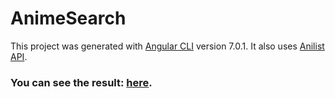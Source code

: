 # AnimeSearch

This project was generated with [Angular CLI](https://github.com/angular/angular-cli) version 7.0.1.
It also uses [Anilist API](https://github.com/AniList/ApiV2-GraphQL-Docs).

### You can see the result: [here](makemasen-yo.alwaysdata.net).